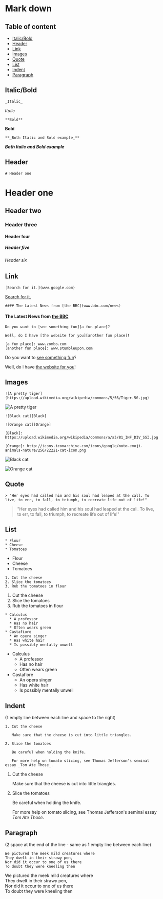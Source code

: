 # Mark down

## Table of content
* [Italic/Bold](#Italic/Bold)
* [Header](#Header)
* [Link](#Link)
* [Images](#Images)
* [Quote](#Quote)
* [List](#List)
* [Indent](#Indent)
* [Paragraph](#Paragraph)

## <a id="Italic/Bold"></a> Italic/Bold
```
_Italic_
```
_Italic_

```
**Bold**
```
**Bold**

```
**_Both Italic and Bold example_**
```

**_Both Italic and Bold example_**

## <a id="Header"></a> Header
```
# Header one
```

# Header one
## Header two
### Header three
#### Header four
##### Header five
###### Header six

## <a id="Link"></a> Link
```
[Search for it.](www.google.com)
```

[Search for it.](www.google.com)

```
#### The Latest News from [the BBC](www.bbc.com/news)
```

#### The Latest News from [the BBC](www.bbc.com/news)

```
Do you want to [see something fun][a fun place]?

Well, do I have [the website for you][another fun place]!

[a fun place]: www.zombo.com
[another fun place]: www.stumbleupon.com
```
Do you want to [see something fun][a fun place]?

Well, do I have [the website for you][another fun place]!

[a fun place]: www.zombo.com
[another fun place]: www.stumbleupon.com

## <a id="Images"></a> Images
```
![A pretty tiger](https://upload.wikimedia.org/wikipedia/commons/5/56/Tiger.50.jpg)
```
![A pretty tiger](https://upload.wikimedia.org/wikipedia/commons/5/56/Tiger.50.jpg)

```
![Black cat][Black]

![Orange cat][Orange]

[Black]: https://upload.wikimedia.org/wikipedia/commons/a/a3/81_INF_DIV_SSI.jpg

[Orange]: http://icons.iconarchive.com/icons/google/noto-emoji-animals-nature/256/22221-cat-icon.png
```
![Black cat][Black]

![Orange cat][Orange]

[Black]: https://upload.wikimedia.org/wikipedia/commons/a/a3/81_INF_DIV_SSI.jpg

[Orange]: http://icons.iconarchive.com/icons/google/noto-emoji-animals-nature/256/22221-cat-icon.png

## <a id="Quote"></a> Quote
```
> "Her eyes had called him and his soul had leaped at the call. To live, to err, to fall, to triumph, to recreate life out of life!"
```

> "Her eyes had called him and his soul had leaped at the call. To live, to err, to fall, to triumph, to recreate life out of life!"

## <a id="List"></a> List

```
* Flour
* Cheese
* Tomatoes
```

* Flour
* Cheese
* Tomatoes

```
1. Cut the cheese
2. Slice the tomatoes
3. Rub the tomatoes in flour
```

1. Cut the cheese
2. Slice the tomatoes
3. Rub the tomatoes in flour

```
* Calculus
  * A professor
  * Has no hair
  * Often wears green
* Castafiore
  * An opera singer
  * Has white hair
  * Is possibly mentally unwell
```

* Calculus
  * A professor
  * Has no hair
  * Often wears green
* Castafiore
  * An opera singer
  * Has white hair
  * Is possibly mentally unwell
 
## <a id="Indent"></a> Indent
(1 empty line between each line and space to the right)
```
1. Cut the cheese

   Make sure that the cheese is cut into little triangles.

2. Slice the tomatoes

   Be careful when holding the knife.
  
   For more help on tomato slicing, see Thomas Jefferson's seminal essay _Tom Ate Those_.
```
1. Cut the cheese

   Make sure that the cheese is cut into little triangles.

2. Slice the tomatoes

   Be careful when holding the knife.
  
   For more help on tomato slicing, see Thomas Jefferson's seminal essay _Tom Ate Those_.
   
## <a id="Paragraph"></a> Paragraph
(2 space at the end of the line - same as 1 empty line between each line)

```
We pictured the meek mild creatures where  
They dwelt in their strawy pen,  
Nor did it occur to one of us there  
To doubt they were kneeling then  
```

We pictured the meek mild creatures where  
They dwelt in their strawy pen,  
Nor did it occur to one of us there  
To doubt they were kneeling then  


